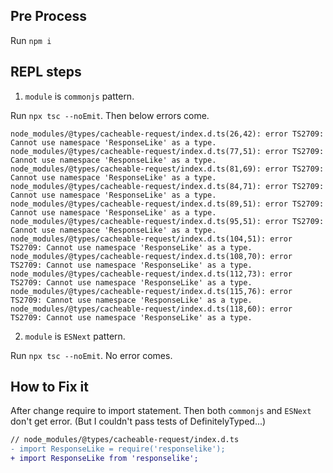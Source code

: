 ## Pre Process

Run `npm i`

## REPL steps

1. `module` is `commonjs` pattern.

Run `npx tsc --noEmit`.
Then below errors come.

```
node_modules/@types/cacheable-request/index.d.ts(26,42): error TS2709: Cannot use namespace 'ResponseLike' as a type.
node_modules/@types/cacheable-request/index.d.ts(77,51): error TS2709: Cannot use namespace 'ResponseLike' as a type.
node_modules/@types/cacheable-request/index.d.ts(81,69): error TS2709: Cannot use namespace 'ResponseLike' as a type.
node_modules/@types/cacheable-request/index.d.ts(84,71): error TS2709: Cannot use namespace 'ResponseLike' as a type.
node_modules/@types/cacheable-request/index.d.ts(89,51): error TS2709: Cannot use namespace 'ResponseLike' as a type.
node_modules/@types/cacheable-request/index.d.ts(95,51): error TS2709: Cannot use namespace 'ResponseLike' as a type.
node_modules/@types/cacheable-request/index.d.ts(104,51): error TS2709: Cannot use namespace 'ResponseLike' as a type.
node_modules/@types/cacheable-request/index.d.ts(108,70): error TS2709: Cannot use namespace 'ResponseLike' as a type.
node_modules/@types/cacheable-request/index.d.ts(112,73): error TS2709: Cannot use namespace 'ResponseLike' as a type.
node_modules/@types/cacheable-request/index.d.ts(115,76): error TS2709: Cannot use namespace 'ResponseLike' as a type.
node_modules/@types/cacheable-request/index.d.ts(118,60): error TS2709: Cannot use namespace 'ResponseLike' as a type.
```

2. `module` is `ESNext` pattern.

Run `npx tsc --noEmit`.
No error comes.

## How to Fix it

After change require to import statement.
Then both `commonjs` and `ESNext` don't get error.
(But I couldn't pass tests of DefinitelyTyped...)

```diff
// node_modules/@types/cacheable-request/index.d.ts
- import ResponseLike = require('responselike');
+ import ResponseLike from 'responselike';

```

